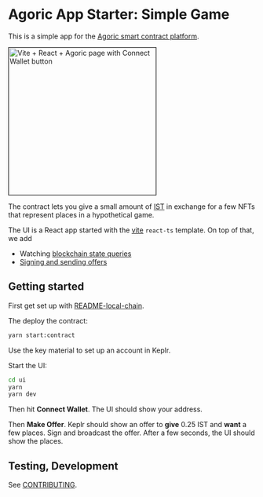 # Agoric App Starter: Simple Game

This is a simple app for the [Agoric smart contract platform](https://docs.agoric.com/).

<img alt="Vite + React + Agoric page with Connect Wallet button"
style="border: 1px solid" width="300"
src="https://docs.agoric.com/assets/img/new_002_small2.2dfb7462.png" />

The contract lets you give a small amount of [IST](https://inter.trade/) in exchange for
a few NFTs that represent places in a hypothetical game.

The UI is a React app started with the [vite](https://vitejs.dev/) `react-ts` template.
On top of that, we add

- Watching [blockchain state queries](https://docs.agoric.com/guides/getting-started/contract-rpc.html#querying-vstorage)
- [Signing and sending offers](https://docs.agoric.com/guides/getting-started/contract-rpc.html#signing-and-broadcasting-offers)

## Getting started

First get set up with [README-local-chain](./README-local-chain.md).

The deploy the contract:

```sh
yarn start:contract
```

Use the key material to set up an account in Keplr.

Start the UI:

```sh
cd ui
yarn
yarn dev
```

Then hit **Connect Wallet**. The UI should show your address.

Then **Make Offer**. Keplr should show an offer to **give** 0.25 IST
and **want** a few places. Sign and broadcast the offer.
After a few seconds, the UI should show the places.

## Testing, Development

See [CONTRIBUTING](./CONTRIBUTING.md).
